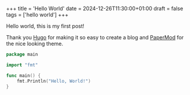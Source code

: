 +++
title = 'Hello World'
date = 2024-12-26T11:30:00+01:00
draft = false
tags = ['hello world']
+++

Hello world, this is my first post!

Thank you [Hugo](https://gohugo.io/) for making it so easy to create a blog and [PaperMod](https://github.com/adityatelange/hugo-PaperMod/) for the nice looking theme.

```go
package main

import "fmt"

func main() {
    fmt.Println("Hello, World!")
}
```
